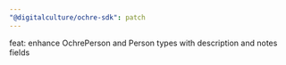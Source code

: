 ```yaml
---
"@digitalculture/ochre-sdk": patch
---
```


feat: enhance OchrePerson and Person types with description and notes fields

